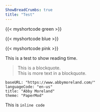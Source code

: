 ```yaml
---
ShowBreadCrumbs: true
title: "Test"
---
```


{{< myshortcode green >}}

{{< myshortcode blue >}}

{{< myshortcode pink >}}


This is a test to show reading time.

> This is a blockquote.\
> This is more text in a blockquote.

```
baseURL: "https://www.abbymoreland.com/"
languageCode: "en-us"
title: "Abby Moreland"
theme: "PaperMod"
```

This is ``inline code``

